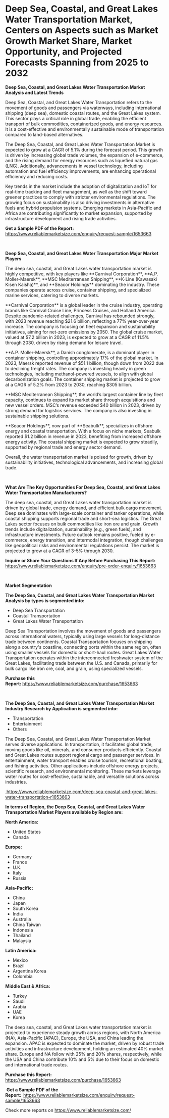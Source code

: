 <p><h1>Deep Sea, Coastal, and Great Lakes Water Transportation Market, Centers on Aspects such as Market Growth Market Share, Market Opportunity, and Projected Forecasts Spanning from 2025 to 2032</h1></p><p><strong>Deep Sea, Coastal, and Great Lakes Water Transportation Market Analysis and Latest Trends</strong></p>
<p><p>Deep Sea, Coastal, and Great Lakes Water Transportation refers to the movement of goods and passengers via waterways, including international shipping (deep sea), domestic coastal routes, and the Great Lakes system. This sector plays a critical role in global trade, enabling the efficient transport of bulk commodities, containerized goods, and energy resources. It is a cost-effective and environmentally sustainable mode of transportation compared to land-based alternatives.</p><p>The Deep Sea, Coastal, and Great Lakes Water Transportation Market is expected to grow at a CAGR of 5.1% during the forecast period. This growth is driven by increasing global trade volumes, the expansion of e-commerce, and the rising demand for energy resources such as liquefied natural gas (LNG). Additionally, advancements in vessel technology, including automation and fuel efficiency improvements, are enhancing operational efficiency and reducing costs.</p><p>Key trends in the market include the adoption of digitalization and IoT for real-time tracking and fleet management, as well as the shift toward greener practices to comply with stricter environmental regulations. The growing focus on sustainability is also driving investments in alternative fuels and hybrid propulsion systems. Emerging markets in Asia-Pacific and Africa are contributing significantly to market expansion, supported by infrastructure development and rising trade activities.</p></p>
<p><strong>Get a Sample PDF of the Report:&nbsp;</strong> <a href="https://www.reliablemarketsize.com/enquiry/request-sample/1653663?utm_campaign=1143&utm_medium=2&utm_source=Github&utm_content=ia&utm_term=21012025&utm_id=deep-sea-coastal-and-great-lakes-water-transportation">https://www.reliablemarketsize.com/enquiry/request-sample/1653663</a></p>
<p>&nbsp;</p>
<p><strong>Deep Sea, Coastal, and Great Lakes Water Transportation Major Market Players</strong></p>
<p><p>The deep sea, coastal, and Great Lakes water transportation market is highly competitive, with key players like **Carnival Corporation**, **A.P. Moller-Maersk**, **MSC Mediterranean Shipping**, **K-Line (Kawasaki Kisen Kaisha)**, and **Seacor Holdings** dominating the industry. These companies operate across cruise, container shipping, and specialized marine services, catering to diverse markets.</p><p>**Carnival Corporation** is a global leader in the cruise industry, operating brands like Carnival Cruise Line, Princess Cruises, and Holland America. Despite pandemic-related challenges, Carnival has rebounded strongly, with 2023 revenue reaching $21.6 billion, reflecting a 77% year-over-year increase. The company is focusing on fleet expansion and sustainability initiatives, aiming for net-zero emissions by 2050. The global cruise market, valued at $7.2 billion in 2023, is expected to grow at a CAGR of 11.5% through 2030, driven by rising demand for leisure travel.</p><p>**A.P. Moller-Maersk**, a Danish conglomerate, is a dominant player in container shipping, controlling approximately 17% of the global market. In 2023, Maersk reported revenue of $51.1 billion, though down from 2022 due to declining freight rates. The company is investing heavily in green technologies, including methanol-powered vessels, to align with global decarbonization goals. The container shipping market is projected to grow at a CAGR of 5.2% from 2023 to 2030, reaching $305 billion.</p><p>**MSC Mediterranean Shipping**, the world’s largest container line by fleet capacity, continues to expand its market share through acquisitions and new vessel orders. MSC’s revenue exceeded $40 billion in 2023, driven by strong demand for logistics services. The company is also investing in sustainable shipping solutions.</p><p>**Seacor Holdings**, now part of **Seabulk**, specializes in offshore energy and coastal transportation. With a focus on niche markets, Seabulk reported $1.2 billion in revenue in 2023, benefiting from increased offshore energy activity. The coastal shipping market is expected to grow steadily, supported by regional trade and energy sector demand. </p><p>Overall, the water transportation market is poised for growth, driven by sustainability initiatives, technological advancements, and increasing global trade.</p></p>
<p>&nbsp;</p>
<p><strong>What Are The Key Opportunities For Deep Sea, Coastal, and Great Lakes Water Transportation Manufacturers?</strong></p>
<p><p>The deep sea, coastal, and Great Lakes water transportation market is driven by global trade, energy demand, and efficient bulk cargo movement. Deep sea dominates with large-scale container and tanker operations, while coastal shipping supports regional trade and short-sea logistics. The Great Lakes sector focuses on bulk commodities like iron ore and grain. Growth trends include digitalization, sustainability (e.g., green fuels), and infrastructure investments. Future outlook remains positive, fueled by e-commerce, energy transition, and intermodal integration, though challenges like geopolitical risks and environmental regulations persist. The market is projected to grow at a CAGR of 3-5% through 2030.</p></p>
<p><strong>Inquire or Share Your Questions If Any Before Purchasing This Report:</strong> <a href="https://www.reliablemarketsize.com/enquiry/pre-order-enquiry/1653663?utm_campaign=1143&utm_medium=2&utm_source=Github&utm_content=ia&utm_term=21012025&utm_id=deep-sea-coastal-and-great-lakes-water-transportation">https://www.reliablemarketsize.com/enquiry/pre-order-enquiry/1653663</a></p>
<p>&nbsp;</p>
<p><strong>Market Segmentation</strong></p>
<p><strong>The Deep Sea, Coastal, and Great Lakes Water Transportation Market Analysis by types is segmented into:</strong></p>
<p><ul><li>Deep Sea Transportation</li><li>Coastal Transportation</li><li>Great Lakes Water Transportation</li></ul></p>
<p><p>Deep Sea Transportation involves the movement of goods and passengers across international waters, typically using large vessels for long-distance trade between continents. Coastal Transportation focuses on shipping along a country's coastline, connecting ports within the same region, often using smaller vessels for domestic or short-haul routes. Great Lakes Water Transportation operates within the interconnected freshwater system of the Great Lakes, facilitating trade between the U.S. and Canada, primarily for bulk cargo like iron ore, coal, and grain, using specialized vessels.</p></p>
<p><strong>Purchase this Report:&nbsp;</strong><a href="https://www.reliablemarketsize.com/purchase/1653663?utm_campaign=1143&utm_medium=2&utm_source=Github&utm_content=ia&utm_term=21012025&utm_id=deep-sea-coastal-and-great-lakes-water-transportation">https://www.reliablemarketsize.com/purchase/1653663</a></p>
<p>&nbsp;</p>
<p><strong>The Deep Sea, Coastal, and Great Lakes Water Transportation Market Industry Research by Application is segmented into:</strong></p>
<p><ul><li>Transportation</li><li>Entertainment</li><li>Others</li></ul></p>
<p><p>The Deep Sea, Coastal, and Great Lakes Water Transportation Market serves diverse applications. In transportation, it facilitates global trade, moving goods like oil, minerals, and consumer products efficiently. Coastal and Great Lakes routes support regional cargo and passenger services. In entertainment, water transport enables cruise tourism, recreational boating, and fishing activities. Other applications include offshore energy projects, scientific research, and environmental monitoring. These markets leverage water routes for cost-effective, sustainable, and versatile solutions across industries.</p></p>
<p><a href="https://www.reliablemarketsize.com/deep-sea-coastal-and-great-lakes-water-transportation-r1653663?utm_campaign=1143&utm_medium=2&utm_source=Github&utm_content=ia&utm_term=21012025&utm_id=deep-sea-coastal-and-great-lakes-water-transportation">&nbsp;https://www.reliablemarketsize.com/deep-sea-coastal-and-great-lakes-water-transportation-r1653663</a></p>
<p><strong>In terms of Region, the Deep Sea, Coastal, and Great Lakes Water Transportation Market Players available by Region are:</strong></p>
<p>
    <p> <strong> North America: </strong>
        <ul>
            <li>United States</li>
            <li>Canada</li>
        </ul>
        </p> 
    <p> <strong> Europe: </strong>
        <ul>
            <li>Germany</li>
            <li>France</li>
            <li>U.K.</li>
            <li>Italy</li>
            <li>Russia</li>
        </ul>
        </p> 
    <p> <strong> Asia-Pacific: </strong>
        <ul>
            <li>China</li>
            <li>Japan</li>
            <li>South Korea</li>
            <li>India</li>
            <li>Australia</li>
            <li>China Taiwan</li>
            <li>Indonesia</li>
            <li>Thailand</li>
            <li>Malaysia</li>
        </ul>
        </p> 
    <p> <strong> Latin America: </strong>
        <ul>
            <li>Mexico</li>
            <li>Brazil</li>
            <li>Argentina Korea</li>
            <li>Colombia</li>
        </ul>
        </p> 
    <p> <strong> Middle East & Africa: </strong>
        <ul>
            <li>Turkey</li>
            <li>Saudi</li>
            <li>Arabia</li>
            <li>UAE</li>
            <li>Korea</li>
        </ul>
    </p>
    </p>
<p><p>The deep sea, coastal, and Great Lakes water transportation market is projected to experience steady growth across regions, with North America (NA), Asia-Pacific (APAC), Europe, the USA, and China leading the expansion. APAC is expected to dominate the market, driven by robust trade activities and infrastructure development, holding an estimated 40% market share. Europe and NA follow with 25% and 20% shares, respectively, while the USA and China contribute 10% and 5% due to their focus on domestic and international trade routes.</p></p>
<p><strong>Purchase this Report: </strong><a href="https://www.reliablemarketsize.com/purchase/1653663?utm_campaign=1143&utm_medium=2&utm_source=Github&utm_content=ia&utm_term=21012025&utm_id=deep-sea-coastal-and-great-lakes-water-transportation">https://www.reliablemarketsize.com/purchase/1653663</a></p>
<p>&nbsp;<strong>Get a Sample PDF of the Report:&nbsp;&nbsp;</strong><a href="https://www.reliablemarketsize.com/enquiry/request-sample/1653663?utm_campaign=1143&utm_medium=2&utm_source=Github&utm_content=ia&utm_term=21012025&utm_id=deep-sea-coastal-and-great-lakes-water-transportation">https://www.reliablemarketsize.com/enquiry/request-sample/1653663</a></p>
<p><strong></strong></p>
<p>Check more reports on <a href="https://www.reliablemarketsize.com/?utm_campaign=1143&utm_medium=2&utm_source=Github&utm_content=ia&utm_term=21012025&utm_id=deep-sea-coastal-and-great-lakes-water-transportation">https://www.reliablemarketsize.com/</a></p>